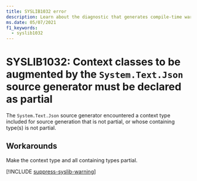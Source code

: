 ```yaml
---
title: SYSLIB1032 error
description: Learn about the diagnostic that generates compile-time warning SYSLIB1032.
ms.date: 05/07/2021
f1_keywords:
  - syslib1032
---
```


# SYSLIB1032: Context classes to be augmented by the `System.Text.Json` source generator must be declared as partial

The `System.Text.Json` source generator encountered a context type included for source generation that is not partial, or whose containing type(s) is not partial.

## Workarounds

Make the context type and all containing types partial.

[!INCLUDE [suppress-syslib-warning](includes/suppress-source-generator-diagnostics.md)]
